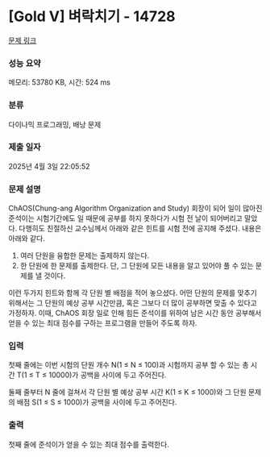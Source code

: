 # [Gold V] 벼락치기 - 14728 

[문제 링크](https://www.acmicpc.net/problem/14728) 

### 성능 요약

메모리: 53780 KB, 시간: 524 ms

### 분류

다이나믹 프로그래밍, 배낭 문제

### 제출 일자

2025년 4월 3일 22:05:52

### 문제 설명

<p>ChAOS(Chung-ang Algorithm Organization and Study) 회장이 되어 일이 많아진 준석이는 시험기간에도 일 때문에 공부를 하지 못하다가 시험 전 날이 되어버리고 말았다. 다행히도 친절하신 교수님께서 아래와 같은 힌트를 시험 전에 공지해 주셨다. 내용은 아래와 같다.</p>

<ol>
	<li>여러 단원을 융합한 문제는 출제하지 않는다.</li>
	<li>한 단원에 한 문제를 출제한다. 단, 그 단원에 모든 내용을 알고 있어야 풀 수 있는 문제를 낼 것이다.</li>
</ol>

<p>이런 두가지 힌트와 함께 각 단원 별 배점을 적어 놓으셨다. 어떤 단원의 문제를 맞추기 위해서는 그 단원의 예상 공부 시간만큼, 혹은 그보다 더 많이 공부하면 맞출 수 있다고 가정하자. 이때, ChAOS 회장 일로 인해 힘든 준석이를 위하여 남은 시간 동안 공부해서 얻을 수 있는 최대 점수를 구하는 프로그램을 만들어 주도록 하자.</p>

### 입력 

 <p>첫째 줄에는 이번 시험의 단원 개수 N(1 ≤ N ≤ 100)과 시험까지 공부 할 수 있는 총 시간 T(1 ≤ T ≤ 10000)가 공백을 사이에 두고 주어진다.</p>

<p>둘째 줄부터 N 줄에 걸쳐서 각 단원 별 예상 공부 시간 K(1 ≤ K ≤ 1000)와 그 단원 문제의 배점 S(1 ≤ S ≤ 1000)가 공백을 사이에 두고 주어진다.</p>

### 출력 

 <p>첫째 줄에 준석이가 얻을 수 있는 최대 점수를 출력한다.</p>

